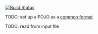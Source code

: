 [![Build Status](https://travis-ci.org/nicosmaris/flink-piepeline.svg?branch=master)](https://travis-ci.org/nicosmaris/flink-pipeline)

TODO: set up a POJO as a [common format](https://ci.apache.org/projects/flink/flink-docs-release-1.6/dev/best_practices.html#naming-large-tuplex-types)

TODO: read from input file

